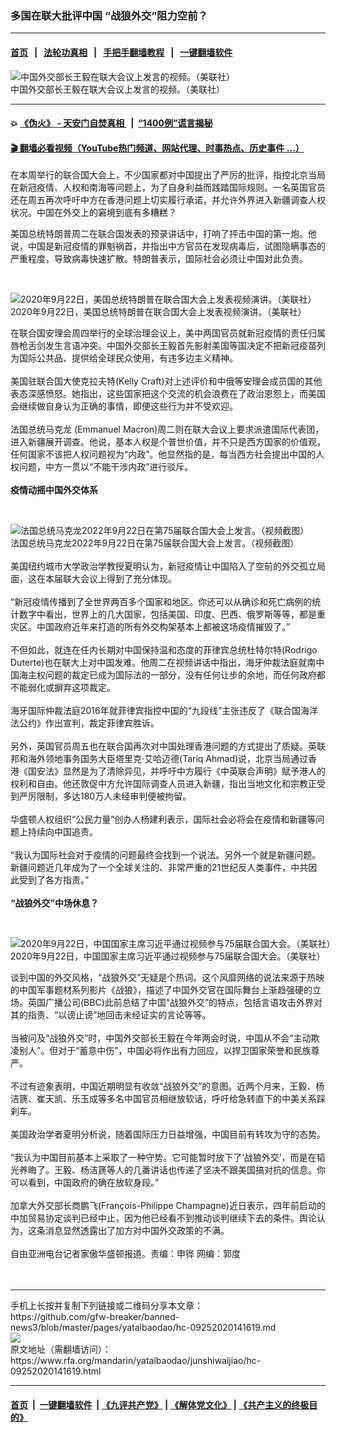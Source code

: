 ### 多国在联大批评中国  “战狼外交”阻力空前？
------------------------

#### [首页](https://github.com/gfw-breaker/banned-news3/blob/master/README.md) &nbsp;&nbsp;|&nbsp;&nbsp; [法轮功真相](https://github.com/begood0513/basic/blob/master/README.md)  &nbsp;&nbsp;|&nbsp;&nbsp; [手把手翻墙教程](https://github.com/gfw-breaker/guides/wiki)  &nbsp;&nbsp;|&nbsp;&nbsp; [一键翻墙软件](https://github.com/gfw-breaker/nogfw/blob/master/README.md)  



<div id="headerimg">
 <img alt="中国外交部长王毅在联大会议上发言的视频。（美联社）" src="https://www.rfa.org/mandarin/yataibaodao/junshiwaijiao/hc-09252020141619.html/AP_20268571312506.jpg/@@images/69efe1b3-afb4-4827-8c31-bbc49688137f.jpeg" title="中国外交部长王毅在联大会议上发言的视频。（美联社）"/>
 <div id="headerimgcontents">
  <div id="headerimgcaption">
   <span>
    中国外交部长王毅在联大会议上发言的视频。（美联社）
   </span>
   <!-- zoomattribute -->
  </div>
  <!-- headerimgcaption -->
 </div>
 <!-- headerimagecontents -->
</div>

<hr/>


#### 💥 [《伪火》 - 天安门自焚真相 ](http://158.247.195.190:10000/videos/blog/weihuo.html)&nbsp; |&nbsp; [“1400例”谎言揭秘  ](http://158.247.195.190:10000/videos/blog/jiexi1400.html)

#### [ 🎬  翻墙必看视频（YouTube热门频道、网站代理、时事热点、历史事件 ...）](https://github.com/gfw-breaker/links/blob/master/banned.md)

<div id="storytext">
 <div>
  <div class="slot_header">
  </div>
 </div>
 <p>
  在本周举行的联合国大会上，不少国家都对中国提出了严厉的批评，指控北京当局在新冠疫情、人权和南海等问题上，为了自身利益而践踏国际规则。一名英国官员还在周五再次呼吁中方在香港问题上切实履行承诺，并允许外界进入新疆调查人权状况。中国在外交上的窘境到底有多糟糕？
 </p>
 <p>
 </p>
 <p>
 </p>
 <p>
  美国总统特朗普周二在联合国发表的预录讲话中，打响了抨击中国的第一炮。他说，中国是新冠疫情的罪魁祸首，并指出中方官员在发现病毒后，试图隐瞒事态的严重程度，导致病毒快速扩散。特朗普表示，国际社会必须让中国对此负责。
 </p>
 <p>
  <br/>
  <div class="image-inline captioned" style="width:1710px;">
   <div style="width:1710px;">
    <img alt="2020年9月22日，美国总统特朗普在联合国大会上发表视频演讲。（美联社）" src="https://www.rfa.org/mandarin/yataibaodao/zhengzhi/wy-09222020150620.html/AP_20266527710265.jpg" title="2020年9月22日，美国总统特朗普在联合国大会上发表视频演讲。（美联社）"/>
   </div>
   <div class="image-caption">
    <span style="width:1710px;">
     2020年9月22日，美国总统特朗普在联合国大会上发表视频演讲。（美联社）
    </span>
    <span class="copyright">
    </span>
   </div>
  </div>
 </p>
 <p>
  在联合国安理会周四举行的全球治理会议上，美中两国官员就新冠疫情的责任归属唇枪舌剑发生言语冲突。中国外交部长王毅首先影射美国等国决定不把新冠疫苗列为国际公共品、提供给全球民众使用，有违多边主义精神。
  <br/>
  <br/>
  美国驻联合国大使克拉夫特(Kelly Craft)对上述评价和中俄等安理会成员国的其他表态深感愤怒。她指出，这些国家把这个交流的机会浪费在了政治恩怨上，而美国会继续做自身认为正确的事情，即便这些行为并不受欢迎。
  <br/>
  <br/>
  法国总统马克龙 (Emmanuel Macron)周二则在联大会议上要求派遣国际代表团，进入新疆展开调查。他说，基本人权是个普世价值，并不只是西方国家的价值观，任何国家不该把人权问题视为“内政”。他显然指的是，每当西方社会提出中国的人权问题，中方一贯以“不能干涉内政”进行驳斥。
  <br/>
  <br/>
  <b>
   疫情动摇中国外交体系
  </b>
 </p>
 <p>
  <b>
  </b>
  <br/>
  <div class="image-inline captioned" style="width:925px;">
   <div style="width:925px;">
    <img alt="法国总统马克龙2022年9月22日在第75届联合国大会上发言。（视频截图）" src="https://www.rfa.org/mandarin/yataibaodao/junshiwaijiao/cl-09232020145020.html/3.PNG" title="法国总统马克龙2022年9月22日在第75届联合国大会上发言。（视频截图）"/>
   </div>
   <div class="image-caption">
    <span style="width:925px;">
     法国总统马克龙2022年9月22日在第75届联合国大会上发言。（视频截图）
    </span>
    <span class="copyright">
    </span>
   </div>
  </div>
  <br/>
  美国纽约城市大学政治学教授夏明认为，新冠疫情让中国陷入了空前的外交孤立局面，这在本届联大会议上得到了充分体现。
  <br/>
  <br/>
  “新冠疫情传播到了全世界两百多个国家和地区。你还可以从确诊和死亡病例的统计数字中看出，世界上的几大国家，包括美国、印度、巴西、俄罗斯等等，都是重灾区。中国政府近年来打造的所有外交构架基本上都被这场疫情摧毁了。”
  <br/>
  <br/>
  不但如此，就连在任内长期对中国保持温和态度的菲律宾总统杜特尔特(Rodrigo Duterte)也在联大上对中国发难。他周二在视频讲话中指出，海牙仲裁法庭就南中国海主权问题的裁定已成为国际法的一部分，没有任何让步的余地，而任何政府都不能弱化或摒弃这项裁定。
  <br/>
  <br/>
  海牙国际仲裁法庭2016年就菲律宾指控中国的“九段线”主张违反了《联合国海洋法公约》作出宣判，裁定菲律宾胜诉。
  <br/>
  <br/>
  另外，英国官员周五也在联合国再次对中国处理香港问题的方式提出了质疑。英联邦和海外领地事务国务大臣塔里克·艾哈迈德(Tariq Ahmad)说，北京当局通过香港《国安法》显然是为了清除异见，并呼吁中方履行《中英联合声明》赋予港人的权利和自由。他还敦促中方允许国际调查人员进入新疆，指出当地文化和宗教正受到严厉限制，多达180万人未经审判便被拘留。
  <br/>
  <br/>
  华盛顿人权组织“公民力量”创办人杨建利表示，国际社会必将会在疫情和新疆等问题上持续向中国追责。
  <br/>
  <br/>
  “我认为国际社会对于疫情的问题最终会找到一个说法。另外一个就是新疆问题。新疆问题近几年成为了一个全球关注的、非常严重的21世纪反人类事件，中共因此受到了各方指责。”
  <br/>
  <br/>
  <b>
   “战狼外交”中场休息？
  </b>
 </p>
 <p>
  <b>
  </b>
  <br/>
  <div class="image-inline captioned" style="width:1009px;">
   <div style="width:1009px;">
    <img alt="2020年9月22日，中国国家主席习近平通过视频参与75届联合国大会。（美联社）" src="https://www.rfa.org/mandarin/yataibaodao/junshiwaijiao/hc-09252020141619.html/AP_20267723985129.jpg" title="2020年9月22日，中国国家主席习近平通过视频参与75届联合国大会。（美联社）"/>
   </div>
   <div class="image-caption">
    <span style="width:1009px;">
     2020年9月22日，中国国家主席习近平通过视频参与75届联合国大会。（美联社）
    </span>
    <span class="copyright">
    </span>
   </div>
  </div>
 </p>
 <p>
  谈到中国的外交风格，“战狼外交”无疑是个热词。这个风靡网络的说法来源于热映的中国军事题材系列影片《战狼》，描述了中国外交官在国际舞台上渐趋强硬的立场。英国广播公司(BBC)此前总结了中国“战狼外交”的特点，包括言语攻击外界对其的指责、“以谤止谤”地回击未经证实的言论等等。
  <br/>
  <br/>
  当被问及“战狼外交”时，中国外交部长王毅在今年两会时说，中国从不会“主动欺凌别人”。但对于“蓄意中伤”，中国必将作出有力回应，以捍卫国家荣誉和民族尊严。
  <br/>
  <br/>
  不过有迹象表明，中国近期明显有收敛“战狼外交”的意图。近两个月来，王毅、杨洁篪、崔天凯、乐玉成等多名中国官员相继放软话，呼吁给急转直下的中美关系踩刹车。
  <br/>
  <br/>
  美国政治学者夏明分析说，随着国际压力日益增强，中国目前有转攻为守的态势。
  <br/>
  <br/>
  “我认为中国目前基本上采取了一种守势。它可能暂时放下了‘战狼外交’，而是在韬光养晦了。王毅、杨洁篪等人的几番讲话也传递了坚决不跟美国搞对抗的信息。你可以看到，中国政府的确在放软身段。”
  <br/>
  <br/>
  加拿大外交部长商鹏飞(François-Philippe Champagne)近日表示，四年前启动的中加贸易协定谈判已经中止，因为他已经看不到推动谈判继续下去的条件。舆论认为，这条消息显然透露出了加方对中国外交政策的不满。
  <br/>
  <br/>
  自由亚洲电台记者家傲华盛顿报道。责编：申铧 网编：郭度
  <br/>
  <br/>
  <br/>
 </p>
</div>

<hr/>
手机上长按并复制下列链接或二维码分享本文章：<br/>
https://github.com/gfw-breaker/banned-news3/blob/master/pages/yataibaodao/hc-09252020141619.md <br/>
<a href='https://github.com/gfw-breaker/banned-news3/blob/master/pages/yataibaodao/hc-09252020141619.md'><img src='https://github.com/gfw-breaker/banned-news3/blob/master/pages/yataibaodao/hc-09252020141619.md.png'/></a> <br/>
原文地址（需翻墙访问）：https://www.rfa.org/mandarin/yataibaodao/junshiwaijiao/hc-09252020141619.html


------------------------
#### [首页](https://github.com/gfw-breaker/banned-news3/blob/master/README.md) &nbsp;|&nbsp; [一键翻墙软件](https://github.com/gfw-breaker/nogfw/blob/master/README.md) &nbsp;| [《九评共产党》](https://github.com/gfw-breaker/9ping.md/blob/master/README.md#九评之一评共产党是什么) | [《解体党文化》](https://github.com/gfw-breaker/jtdwh.md/blob/master/README.md) | [《共产主义的终极目的》](https://github.com/gfw-breaker/gczydzjmd.md/blob/master/README.md)


<img src='http://gfw-breaker.win/banned-news3/pages/yataibaodao/hc-09252020141619.md' width='0px' height='0px'/>